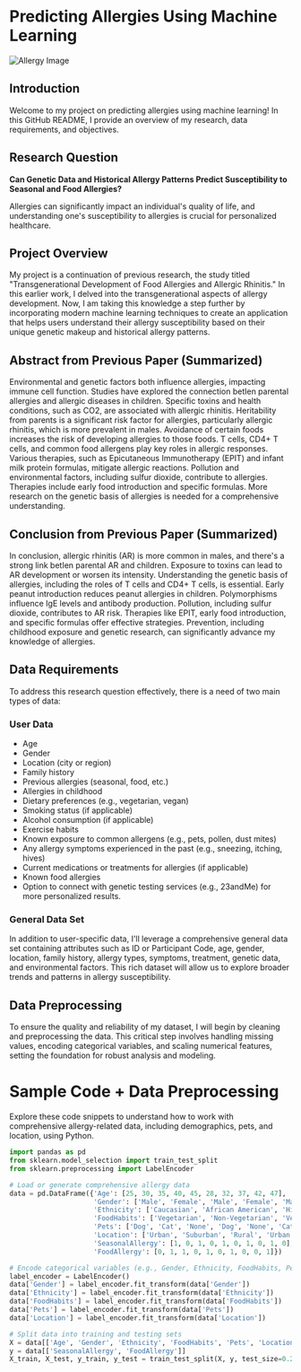 # Predicting Allergies Using Machine Learning

![Allergy Image](https://images.squarespace-cdn.com/content/v1/5e1f4478da9c6e2b148e8715/1613584583949-3JX5RW08AIJC5QUPVMUL/dr-lubitz-artificial-intelligence-healthcare-medicine-future-machine-learning-asthma-doctor-new-york-NYC-allergy)

## Introduction

Welcome to my project on predicting allergies using machine learning! In this GitHub README, I provide an overview of my research, data requirements, and objectives.

## Research Question

**Can Genetic Data and Historical Allergy Patterns Predict Susceptibility to Seasonal and Food Allergies?**

Allergies can significantly impact an individual's quality of life, and understanding one's susceptibility to allergies is crucial for personalized healthcare.

## Project Overview

My project is a continuation of previous research,  the study titled "Transgenerational Development of Food Allergies and Allergic Rhinitis." In this earlier work, I delved into the transgenerational aspects of allergy development. Now, I am taking this knowledge a step further by incorporating modern machine learning techniques to create an application that helps users understand their allergy susceptibility based on their unique genetic makeup and historical allergy patterns.

## Abstract from Previous Paper (Summarized)

Environmental and genetic factors both influence allergies, impacting immune cell function. Studies have explored the connection betIen parental allergies and allergic diseases in children. Specific toxins and health conditions, such as CO2, are associated with allergic rhinitis. Heritability from parents is a significant risk factor for allergies, particularly allergic rhinitis, which is more prevalent in males. Avoidance of certain foods increases the risk of developing allergies to those foods. T cells, CD4+ T cells, and common food allergens play key roles in allergic responses. Various therapies, such as Epicutaneous Immunotherapy (EPIT) and infant milk protein formulas, mitigate allergic reactions. Pollution and environmental factors, including sulfur dioxide, contribute to allergies. Therapies include early food introduction and specific formulas. More research on the genetic basis of allergies is needed for a comprehensive understanding.

## Conclusion from Previous Paper (Summarized)

In conclusion, allergic rhinitis (AR) is more common in males, and there's a strong link betIen parental AR and children. Exposure to toxins can lead to AR development or worsen its intensity. Understanding the genetic basis of allergies, including the roles of T cells and CD4+ T cells, is essential. Early peanut introduction reduces peanut allergies in children. Polymorphisms influence IgE levels and antibody production. Pollution, including sulfur dioxide, contributes to AR risk. Therapies like EPIT, early food introduction, and specific formulas offer effective strategies. Prevention, including childhood exposure and genetic research, can significantly advance my knowledge of allergies.

## Data Requirements

To address this research question effectively, there is a need of two main types of data:

### User Data

- Age
- Gender
- Location (city or region)
- Family history
- Previous allergies (seasonal, food, etc.)
- Allergies in childhood
- Dietary preferences (e.g., vegetarian, vegan)
- Smoking status (if applicable)
- Alcohol consumption (if applicable)
- Exercise habits
- Known exposure to common allergens (e.g., pets, pollen, dust mites)
- Any allergy symptoms experienced in the past (e.g., sneezing, itching, hives)
- Current medications or treatments for allergies (if applicable)
- Known food allergies
- Option to connect with genetic testing services (e.g., 23andMe) for more personalized results.

### General Data Set

In addition to user-specific data, I'll leverage a comprehensive general data set containing attributes such as ID or Participant Code, age, gender, location, family history, allergy types, symptoms, treatment, genetic data, and environmental factors. This rich dataset will allow us to explore broader trends and patterns in allergy susceptibility.

## Data Preprocessing

To ensure the quality and reliability of my dataset, I will begin by cleaning and preprocessing the data. This critical step involves handling missing values, encoding categorical variables, and scaling numerical features, setting the foundation for robust analysis and modeling.


# Sample Code + Data Preprocessing

Explore these code snippets to understand how to work with comprehensive allergy-related data, including demographics, pets, and location, using Python.

```python
import pandas as pd
from sklearn.model_selection import train_test_split
from sklearn.preprocessing import LabelEncoder

# Load or generate comprehensive allergy data
data = pd.DataFrame({'Age': [25, 30, 35, 40, 45, 28, 32, 37, 42, 47],
                     'Gender': ['Male', 'Female', 'Male', 'Female', 'Male', 'Female', 'Male', 'Female', 'Male', 'Female'],
                     'Ethnicity': ['Caucasian', 'African American', 'Hispanic', 'Asian', 'Caucasian', 'African American', 'Hispanic', 'Asian', 'Caucasian', 'African American'],
                     'FoodHabits': ['Vegetarian', 'Non-Vegetarian', 'Vegan', 'Non-Vegetarian', 'Vegetarian', 'Vegan', 'Non-Vegetarian', 'Vegan', 'Vegetarian', 'Non-Vegetarian'],
                     'Pets': ['Dog', 'Cat', 'None', 'Dog', 'None', 'Cat', 'Dog', 'None', 'Dog', 'Cat'],
                     'Location': ['Urban', 'Suburban', 'Rural', 'Urban', 'Suburban', 'Rural', 'Urban', 'Suburban', 'Urban', 'Rural'],
                     'SeasonalAllergy': [1, 0, 1, 0, 1, 0, 1, 0, 1, 0],
                     'FoodAllergy': [0, 1, 1, 0, 1, 0, 1, 0, 0, 1]})

# Encode categorical variables (e.g., Gender, Ethnicity, FoodHabits, Pets, Location)
label_encoder = LabelEncoder()
data['Gender'] = label_encoder.fit_transform(data['Gender'])
data['Ethnicity'] = label_encoder.fit_transform(data['Ethnicity'])
data['FoodHabits'] = label_encoder.fit_transform(data['FoodHabits'])
data['Pets'] = label_encoder.fit_transform(data['Pets'])
data['Location'] = label_encoder.fit_transform(data['Location'])

# Split data into training and testing sets
X = data[['Age', 'Gender', 'Ethnicity', 'FoodHabits', 'Pets', 'Location']]
y = data[['SeasonalAllergy', 'FoodAllergy']]
X_train, X_test, y_train, y_test = train_test_split(X, y, test_size=0.2, random_state=42)
